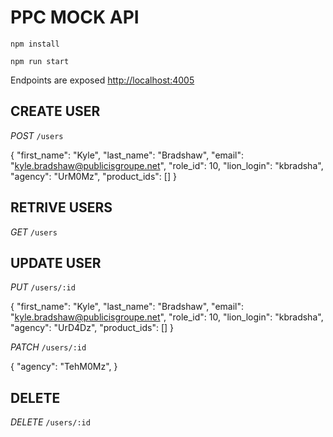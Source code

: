 # PPC MOCK API

`npm install`

`npm run start`


Endpoints are exposed <http://localhost:4005>

## CREATE USER

*POST* `/users`

{
  "first_name": "Kyle",
  "last_name": "Bradshaw",
  "email": "kyle.bradshaw@publicisgroupe.net",
  "role_id": 10,
  "lion_login": "kbradsha",
  "agency": "UrM0Mz",
  "product_ids": []
}

## RETRIVE USERS

*GET* `/users`

## UPDATE USER

*PUT* `/users/:id`

{
  "first_name": "Kyle",
  "last_name": "Bradshaw",
  "email": "kyle.bradshaw@publicisgroupe.net",
  "role_id": 10,
  "lion_login": "kbradsha",
  "agency": "UrD4Dz",
  "product_ids": []
}

*PATCH* `/users/:id`

{
  "agency": "TehM0Mz",
}

## DELETE

*DELETE* `/users/:id`
